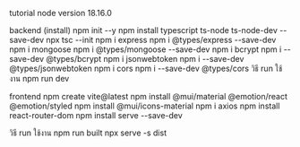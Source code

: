 tutorial
node version 18.16.0

backend (install)
npm init --y
npm install typescript ts-node ts-node-dev --save-dev
npx tsc --init
npm i express
npm i @types/express --save-dev
npm i mongoose
npm i @types/mongoose --save-dev
npm i bcrypt
npm i --save-dev @types/bcrypt
npm i jsonwebtoken
npm i --save-dev @types/jsonwebtoken
npm i cors
npm i --save-dev @types/cors
วิธี run ใช้งาน
npm run dev

frontend
npm create vite@latest
npm install @mui/material @emotion/react @emotion/styled
npm install @mui/icons-material
npm i axios
npm install react-router-dom
npm install serve --save-dev

วิธี run ใช้งาน
npm run built
npx serve -s dist
